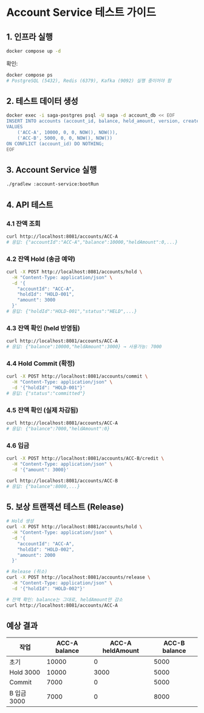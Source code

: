 # Account Service 테스트 가이드

## 1. 인프라 실행

```bash
docker compose up -d
```

확인:
```bash
docker compose ps
# PostgreSQL (5432), Redis (6379), Kafka (9092) 실행 중이어야 함
```

## 2. 테스트 데이터 생성

```bash
docker exec -i saga-postgres psql -U saga -d account_db << EOF
INSERT INTO accounts (account_id, balance, held_amount, version, created_at, updated_at)
VALUES
    ('ACC-A', 10000, 0, 0, NOW(), NOW()),
    ('ACC-B', 5000, 0, 0, NOW(), NOW())
ON CONFLICT (account_id) DO NOTHING;
EOF
```

## 3. Account Service 실행

```bash
./gradlew :account-service:bootRun
```

## 4. API 테스트

### 4.1 잔액 조회
```bash
curl http://localhost:8081/accounts/ACC-A
# 응답: {"accountId":"ACC-A","balance":10000,"heldAmount":0,...}
```

### 4.2 잔액 Hold (송금 예약)
```bash
curl -X POST http://localhost:8081/accounts/hold \
  -H "Content-Type: application/json" \
  -d '{
    "accountId": "ACC-A",
    "holdId": "HOLD-001",
    "amount": 3000
  }'
# 응답: {"holdId":"HOLD-001","status":"HELD",...}
```

### 4.3 잔액 확인 (held 반영됨)
```bash
curl http://localhost:8081/accounts/ACC-A
# 응답: {"balance":10000,"heldAmount":3000} → 사용가능: 7000
```

### 4.4 Hold Commit (확정)
```bash
curl -X POST http://localhost:8081/accounts/commit \
  -H "Content-Type: application/json" \
  -d '{"holdId": "HOLD-001"}'
# 응답: {"status":"committed"}
```

### 4.5 잔액 확인 (실제 차감됨)
```bash
curl http://localhost:8081/accounts/ACC-A
# 응답: {"balance":7000,"heldAmount":0}
```

### 4.6 입금
```bash
curl -X POST http://localhost:8081/accounts/ACC-B/credit \
  -H "Content-Type: application/json" \
  -d '{"amount": 3000}'

curl http://localhost:8081/accounts/ACC-B
# 응답: {"balance":8000,...}
```

## 5. 보상 트랜잭션 테스트 (Release)

```bash
# Hold 생성
curl -X POST http://localhost:8081/accounts/hold \
  -H "Content-Type: application/json" \
  -d '{
    "accountId": "ACC-A",
    "holdId": "HOLD-002",
    "amount": 2000
  }'

# Release (취소)
curl -X POST http://localhost:8081/accounts/release \
  -H "Content-Type: application/json" \
  -d '{"holdId": "HOLD-002"}'

# 잔액 확인: balance는 그대로, heldAmount만 감소
curl http://localhost:8081/accounts/ACC-A
```

## 예상 결과

| 작업 | ACC-A balance | ACC-A heldAmount | ACC-B balance |
|------|---------------|------------------|---------------|
| 초기 | 10000 | 0 | 5000 |
| Hold 3000 | 10000 | 3000 | 5000 |
| Commit | 7000 | 0 | 5000 |
| B 입금 3000 | 7000 | 0 | 8000 |
